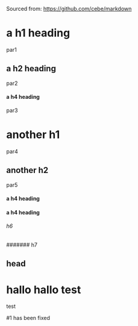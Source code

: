 Sourced from: https://github.com/cebe/markdown

# a h1 heading

par1

## a h2 heading

par2

#### a h4 heading

par3

another h1
==========

par4

another h2
----------

par5

#### a h4 heading ####

#### a h4 heading ########

###### h6

####### h7

<a name="example"></a>
head
----

hallo
hallo
test
====
test

#1 has been fixed
